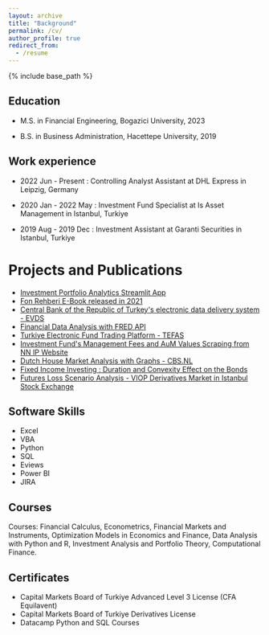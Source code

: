 ```yaml
---
layout: archive
title: "Background"
permalink: /cv/
author_profile: true
redirect_from:
  - /resume
---
```


{% include base_path %}



Education
---------
* M.S. in Financial Engineering, Bogazici University, 2023

* B.S. in Business Administration, Hacettepe University, 2019



Work experience
---------

* 2022 Jun - Present : Controlling Analyst Assistant at DHL Express in Leipzig, Germany

* 2020 Jan - 2022 May : Investment Fund Specialist at Is Asset Management in Istanbul, Turkiye

* 2019 Aug - 2019 Dec : Investment Assistant at Garanti Securities in Istanbul, Turkiye


Projects and Publications
============
* [Investment Portfolio Analytics Streamlit App](https://alihanucar-portfolioanalytics-app-wga5od.streamlit.app/)
* [Fon Rehberi E-Book released in 2021](https://github.com/alihanucar/alihanucar.github.io/raw/master/files/ebook.pdf)  
* [Central Bank of the Republic of Turkey's electronic data delivery system - EVDS](https://github.com/alihanucar/evds_TCMB)
* [Financial Data Analysis with FRED API](https://github.com/alihanucar/fredapi)
* [Turkiye Electronic Fund Trading Platform - TEFAS](https://github.com/alihanucar/TefasAnalysis)
* [Investment Fund's Management Fees and AuM Values Scraping from NN IP Website](https://github.com/alihanucar/nnipscraping)
* [Dutch House Market Analysis with Graphs - CBS.NL](https://github.com/alihanucar/dutchhousemarket)
* [Fixed Income Investing : Duration and Convexity Effect on the Bonds](https://github.com/alihanucar/bondduration)
* [Futures Loss Scenario Analysis - VIOP Derivatives Market in Istanbul Stock Exchange](https://github.com/alihanucar/futurelossanalysis)

 
Software Skills
---------
* Excel
* VBA
* Python
* SQL
* Eviews
* Power BI
* JIRA

  
Courses
---------
Courses: Financial Calculus, Econometrics, Financial Markets and 
Instruments, Optimization Models in Economics and Finance, Data 
Analysis with Python and R, Investment Analysis and Portfolio Theory, 
Computational Finance.

  
Certificates
---------
* Capital Markets Board of Turkiye Advanced Level 3 License (CFA Equilavent)
* Capital Markets Board of Turkiye Derivatives License
* Datacamp Python and SQL Courses 
  

